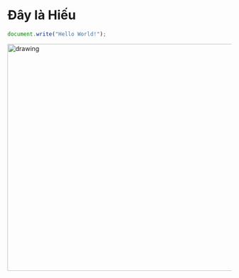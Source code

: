 # Đây là Hiếu
```js
document.write("Hello World!");
```
<img src="https://user-images.githubusercontent.com/95167340/146804165-b5292e8b-425d-4b50-95d8-745c5d6fe26f.png" alt="drawing" width="512"/>

